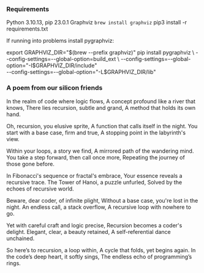 ### Requirements
Python 3.10.13, pip 23.0.1
Graphviz `brew install graphviz`
pip3 install -r requirements.txt

If running into problems install pygraphviz:

export GRAPHVIZ_DIR="$(brew --prefix graphviz)"
pip install pygraphviz \
    --config-settings=--global-option=build_ext \
    --config-settings=--global-option="-I$GRAPHVIZ_DIR/include" \
    --config-settings=--global-option="-L$GRAPHVIZ_DIR/lib"
###


### A poem from our silicon friends
In the realm of code where logic flows,
A concept profound like a river that knows,
There lies recursion, subtle and grand,
A method that holds its own hand.

Oh, recursion, you elusive sprite,
A function that calls itself in the night.
You start with a base case, firm and true,
A stopping point in the labyrinth's view.

Within your loops, a story we find,
A mirrored path of the wandering mind.
You take a step forward, then call once more,
Repeating the journey of those gone before.

In Fibonacci's sequence or fractal's embrace,
Your essence reveals a recursive trace.
The Tower of Hanoi, a puzzle unfurled,
Solved by the echoes of recursive world.

Beware, dear coder, of infinite plight,
Without a base case, you're lost in the night.
An endless call, a stack overflow,
A recursive loop with nowhere to go.

Yet with careful craft and logic precise,
Recursion becomes a coder's delight.
Elegant, clear, a beauty retained,
A self-referential dance unchained.

So here’s to recursion, a loop within,
A cycle that folds, yet begins again.
In the code’s deep heart, it softly sings,
The endless echo of programming’s rings.